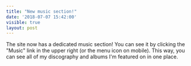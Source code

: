 ```yaml
---
title: "New music section!"
date: '2018-07-07 15:42:00'
visible: true
layout: post
---
```

The site now has a dedicated music section! You can see it by clicking the "Music" link in the upper right (or the menu icon on mobile). This way, you can see all of my discography and albums I'm featured on in one place.
